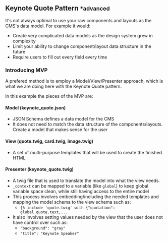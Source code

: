 ## Keynote Quote Pattern <small>*advanced</small>

It's not always optimal to use your raw components and layouts as the CMS's data model. For example it would:

- Create very complicated data models as the design system grew in complexity
- Limit your ability to change component/layout data structure in the future
- Require users to fill out every field every time

### Introducing MVP

A prefered method is to employ a Model/View/Presenter approach, which is what we are doing here with the Keynote Quote pattern.

In this example the pieces of the MVP are:

#### Model (keynote_quote.json)
  - JSON Schema defines a data model for the CMS
  - It does not need to match the data structure of the components/layouts. Create a model that makes sense for the user

#### View (quote.twig, card.twig, image.twig)
  - A set of multi-purpose templates that will be used to create the finished HTML

#### Presenter (keynote_quote.twig)
  - A twig file that is used to translate the model into what the view needs.
  - `_context` can be mapped to a variable (like `global`) to keep global variable space clean, while still having access to the entire model
  - This process involves embedding/including the needed templates and mapping the model schema to the view schema such as:
    - `{% include 'quote.twig' with {"quotation": global.quote.text,...`
  - It also involves setting values needed by the view that the user does not have control over such as:
    - `"background": "gray"`
    - `"title": "Keynote Speaker"`

